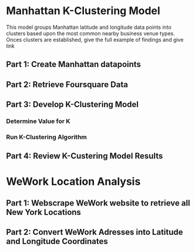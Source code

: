 # Manhattan K-Clustering Model
This model groups Manhattan latitude and longitude data points into clusters based upon the most common nearby business venue types. Onces clusters are established, give the full example of findings and give link
## Part 1: Create Manhattan datapoints
## Part 2: Retrieve Foursquare Data
## Part 3: Develop K-Clustering Model
### Determine Value for K
### Run K-Clustering Algorithm
## Part 4: Review K-Custering Model Results

# WeWork Location Analysis
## Part 1: Webscrape WeWork website to retrieve all New York Locations
## Part 2: Convert WeWork Adresses into Latitude and Longitude Coordinates
